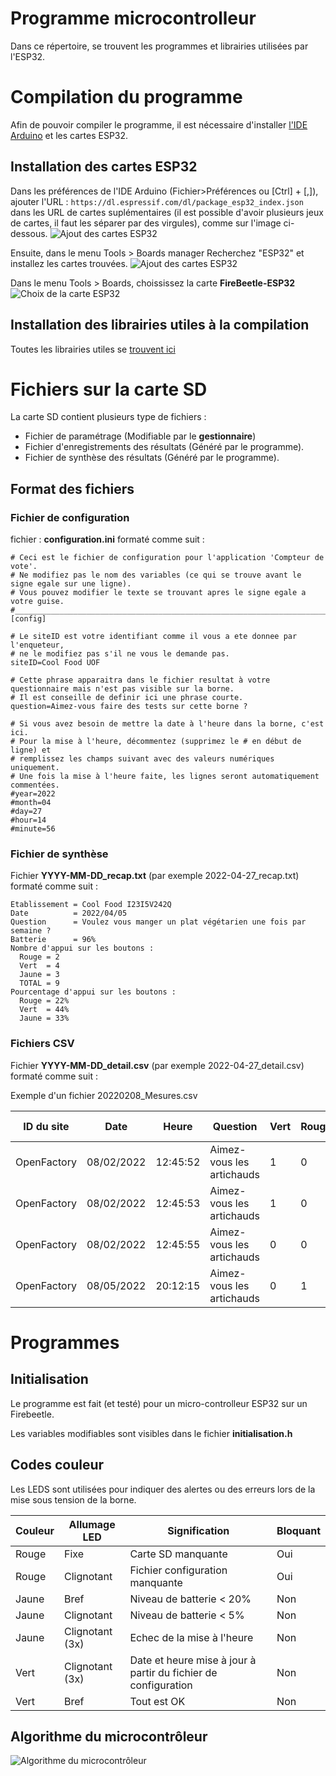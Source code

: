 # Programme microcontrolleur #
Dans ce répertoire, se trouvent les programmes et librairies utilisées par l'ESP32.


# Compilation du programme #
Afin de pouvoir compiler le programme, il est nécessaire d'installer [l'IDE Arduino](https://www.arduino.cc/en/software) et les cartes ESP32.

## Installation des cartes ESP32 ##
Dans les préférences de l'IDE Arduino (Fichier>Préférences ou [Ctrl] + [,]), ajouter l'URL :
``` https://dl.espressif.com/dl/package_esp32_index.json ``` dans les URL de cartes suplémentaires (il est possible d'avoir plusieurs jeux de cartes, il faut les séparer par des virgules), comme sur l'image ci-dessous.
![Ajout des cartes ESP32](./illustrations/Arduino_preferences.png)

Ensuite, dans le menu Tools > Boards manager Recherchez "ESP32" et installez les cartes trouvées.
![Ajout des cartes ESP32](./illustrations/Arduino_ESP32.png)


Dans le menu Tools > Boards, choississez la carte **FireBeetle-ESP32**
![Choix de la carte ESP32](./illustrations/Arduino_CardChoice.png)

## Installation des librairies utiles à la compilation ##
Toutes les librairies utiles se [trouvent ici](./libs/README.md)


# Fichiers sur la carte SD #
La carte SD contient plusieurs type de fichiers :
- Fichier de paramétrage (Modifiable par le **gestionnaire**)
- Fichier d'enregistrements des résultats (Généré par le programme).
- Fichier de synthèse des résultats (Généré par le programme).


## Format des fichiers ##

### Fichier de configuration ###
fichier : **configuration.ini** formaté comme suit :
```
# Ceci est le fichier de configuration pour l'application 'Compteur de vote'.
# Ne modifiez pas le nom des variables (ce qui se trouve avant le signe egale sur une ligne).
# Vous pouvez modifier le texte se trouvant apres le signe egale a votre guise.
#____________________________________________________________________________________________
[config]

# Le siteID est votre identifiant comme il vous a ete donnee par l'enqueteur,
# ne le modifiez pas s'il ne vous le demande pas.
siteID=Cool Food UOF

# Cette phrase apparaitra dans le fichier resultat à votre questionnaire mais n'est pas visible sur la borne.
# Il est conseille de definir ici une phrase courte.
question=Aimez-vous faire des tests sur cette borne ?

# Si vous avez besoin de mettre la date à l'heure dans la borne, c'est ici.
# Pour la mise à l'heure, décommentez (supprimez le # en début de ligne) et 
# remplissez les champs suivant avec des valeurs numériques uniquement.
# Une fois la mise à l'heure faite, les lignes seront automatiquement commentées.
#year=2022
#month=04
#day=27
#hour=14
#minute=56
```


### Fichier de synthèse ###
Fichier **YYYY-MM-DD_recap.txt** (par exemple 2022-04-27_recap.txt) formaté comme suit :


```
Etablissement = Cool Food I23I5V242Q
Date          = 2022/04/05
Question      = Voulez vous manger un plat végétarien une fois par semaine ?
Batterie      = 96%
Nombre d'appui sur les boutons :
  Rouge = 2
  Vert  = 4
  Jaune = 3
  TOTAL = 9
Pourcentage d'appui sur les boutons :
  Rouge = 22%
  Vert  = 44%
  Jaune = 33%

```




### Fichiers CSV ###
Fichier **YYYY-MM-DD_detail.csv** (par exemple 2022-04-27_detail.csv) formaté comme suit :


Exemple d'un fichier 20220208_Mesures.csv

| ID du site | Date | Heure | Question | Vert | Rouge | Jaune | Niveau Batterie
| ---------- | ---- | ----- | -------- | --- | --- | ----------- | ---------------
| OpenFactory | 08/02/2022 | 12:45:52 | Aimez-vous les artichauds | 1 | 0 | 0 | 90%
| OpenFactory | 08/02/2022 | 12:45:53 | Aimez-vous les artichauds | 1 | 0 | 0 | 90%
| OpenFactory | 08/02/2022 | 12:45:55 | Aimez-vous les artichauds | 0 | 0 | 1 | 90%
| OpenFactory | 08/05/2022 | 20:12:15 | Aimez-vous les artichauds | 0 | 1 | 0 | 50%




# Programmes #

## Initialisation ##
Le programme est fait (et testé) pour un micro-controlleur ESP32 sur un Firebeetle.

Les variables modifiables sont visibles dans le fichier **initialisation.h**

## Codes couleur ##
Les LEDS sont utilisées pour indiquer des alertes ou des erreurs lors de la mise sous tension de la borne.

| Couleur | Allumage LED  | Signification | Bloquant |
|---------|------|---------------|------|
| Rouge | Fixe | Carte SD manquante | Oui |
| Rouge | Clignotant | Fichier configuration manquante | Oui |
| Jaune | Bref | Niveau de batterie < 20% | Non  |
| Jaune | Clignotant | Niveau de batterie < 5% | Non  |
| Jaune | Clignotant (3x) | Echec de la mise à l'heure | Non  |
| Vert  | Clignotant (3x) | Date et heure mise à jour à partir du fichier de configuration | Non |
| Vert  | Bref | Tout est OK | Non |


## Algorithme du microcontrôleur ##
![Algorithme du microcontrôleur](./illustrations/Diagrams.png)
